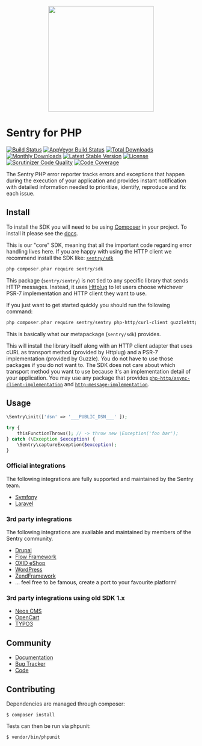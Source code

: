<p align="center">
    <a href="https://sentry.io" target="_blank" align="center">
        <img src="https://sentry-brand.storage.googleapis.com/sentry-logo-black.png" width="280">
    </a>
</p>

# Sentry for PHP

[![Build Status](https://secure.travis-ci.org/getsentry/sentry-php.png?branch=develop)](http://travis-ci.org/getsentry/sentry-php)
[![AppVeyor Build Status](https://ci.appveyor.com/api/projects/status/github/getsentry/sentry-php?branch=master&svg=true)](https://ci.appveyor.com/project/sentry/sentry-php)
[![Total Downloads](https://poser.pugx.org/sentry/sentry/downloads)](https://packagist.org/packages/sentry/sentry)
[![Monthly Downloads](https://poser.pugx.org/sentry/sentry/d/monthly)](https://packagist.org/packages/sentry/sentry)
[![Latest Stable Version](https://poser.pugx.org/sentry/sentry/v/stable)](https://packagist.org/packages/sentry/sentry)
[![License](https://poser.pugx.org/sentry/sentry/license)](https://packagist.org/packages/sentry/sentry)
[![Scrutinizer Code Quality](https://img.shields.io/scrutinizer/g/getsentry/sentry-php/master.svg)](https://scrutinizer-ci.com/g/getsentry/sentry-php/)
[![Code Coverage](https://img.shields.io/scrutinizer/coverage/g/getsentry/sentry-php/master.svg)](https://scrutinizer-ci.com/g/getsentry/sentry-php/)

The Sentry PHP error reporter tracks errors and exceptions that happen during the
execution of your application and provides instant notification with detailed
information needed to prioritize, identify, reproduce and fix each issue.

## Install

To install the SDK you will need to be using [Composer]([https://getcomposer.org/)
in your project. To install it please see the [docs](https://getcomposer.org/download/).

This is our "core" SDK, meaning that all the important code regarding error handling lives here. 
If you are happy with using the HTTP client we recommend install the SDK like: [`sentry/sdk`](https://github.com/getsentry/sentry-php-sdk) 

```bash
php composer.phar require sentry/sdk
```

This package (`sentry/sentry`) is not tied to any specific library that sends HTTP messages. Instead,
it uses [Httplug](https://github.com/php-http/httplug) to let users choose whichever
PSR-7 implementation and HTTP client they want to use.

If you just want to get started quickly you should run the following command:

```bash
php composer.phar require sentry/sentry php-http/curl-client guzzlehttp/psr7
```

This is basically what our metapackage (`sentry/sdk`) provides.

This will install the library itself along with an HTTP client adapter that uses
cURL as transport method (provided by Httplug) and a PSR-7 implementation
(provided by Guzzle). You do not have to use those packages if you do not want to.
The SDK does not care about which transport method you want to use because it's
an implementation detail of your application. You may use any package that provides
[`php-http/async-client-implementation`](https://packagist.org/providers/php-http/async-client-implementation)
and [`http-message-implementation`](https://packagist.org/providers/psr/http-message-implementation).

## Usage

```php
\Sentry\init(['dsn' => '___PUBLIC_DSN___' ]);

try {
    thisFunctionThrows(); // -> throw new \Exception('foo bar');
} catch (\Exception $exception) {
    \Sentry\captureException($exception);
}
```

### Official integrations

The following integrations are fully supported and maintained by the Sentry team.

- [Symfony](https://github.com/getsentry/sentry-symfony)
- [Laravel](https://github.com/getsentry/sentry-laravel)

### 3rd party integrations

The following integrations are available and maintained by members of the Sentry community.

- [Drupal](https://www.drupal.org/project/raven)
- [Flow Framework](https://github.com/networkteam/Networkteam.SentryClient)
- [OXID eShop](https://github.com/OXIDprojects/sentry)
- [WordPress](https://wordpress.org/plugins/wp-sentry-integration/)
- [ZendFramework](https://github.com/facile-it/sentry-module)
- ... feel free to be famous, create a port to your favourite platform!

### 3rd party integrations using old SDK 1.x

- [Neos CMS](https://github.com/networkteam/Netwokteam.Neos.SentryClient)
- [OpenCart](https://github.com/BurdaPraha/oc_sentry)
- [TYPO3](https://github.com/networkteam/sentry_client)

## Community

- [Documentation](https://docs.sentry.io/error-reporting/quickstart/?platform=php)
- [Bug Tracker](http://github.com/getsentry/sentry-php/issues)
- [Code](http://github.com/getsentry/sentry-php)

## Contributing

Dependencies are managed through composer:

```
$ composer install
```

Tests can then be run via phpunit:

```
$ vendor/bin/phpunit
```
